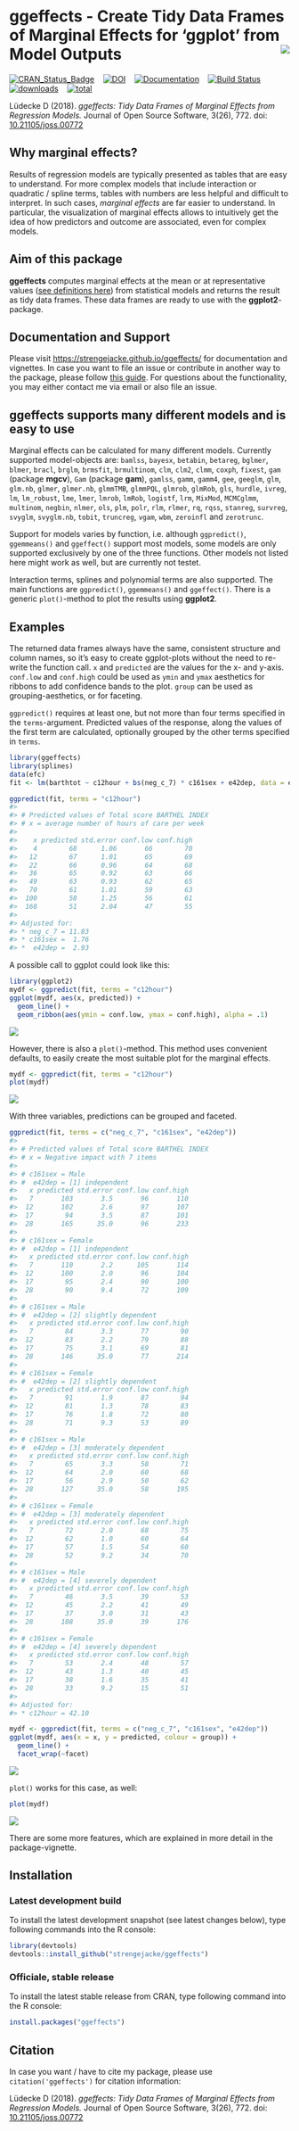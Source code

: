 
# ggeffects - Create Tidy Data Frames of Marginal Effects for ‘ggplot’ from Model Outputs <img src="man/figures/logo.png" align="right" />

[![CRAN\_Status\_Badge](http://www.r-pkg.org/badges/version/ggeffects)](https://cran.r-project.org/package=ggeffects)
  
[![DOI](http://joss.theoj.org/papers/10.21105/joss.00772/status.svg)](https://doi.org/10.21105/joss.00772)
  
[![Documentation](https://img.shields.io/badge/documentation-ggeffects-orange.svg?colorB=E91E63)](https://strengejacke.github.io/ggeffects/)
   [![Build
Status](https://travis-ci.org/strengejacke/ggeffects.svg?branch=master)](https://travis-ci.org/strengejacke/ggeffects.svg)
  
[![downloads](http://cranlogs.r-pkg.org/badges/ggeffects)](http://cranlogs.r-pkg.org/)
  
[![total](http://cranlogs.r-pkg.org/badges/grand-total/ggeffects)](http://cranlogs.r-pkg.org/)

Lüdecke D (2018). *ggeffects: Tidy Data Frames of Marginal Effects from
Regression Models.* Journal of Open Source Software, 3(26), 772. doi:
[10.21105/joss.00772](https://doi.org/10.21105/joss.00772)

## Why marginal effects?

Results of regression models are typically presented as tables that are
easy to understand. For more complex models that include interaction or
quadratic / spline terms, tables with numbers are less helpful and
difficult to interpret. In such cases, *marginal effects* are far easier
to understand. In particular, the visualization of marginal effects
allows to intuitively get the idea of how predictors and outcome are
associated, even for complex models.

## Aim of this package

**ggeffects** computes marginal effects at the mean or at representative
values ([see definitions
here](https://stats.stackexchange.com/tags/marginal-effect/info)) from
statistical models and returns the result as tidy data frames. These
data frames are ready to use with the **ggplot2**-package.

## Documentation and Support

Please visit <https://strengejacke.github.io/ggeffects/> for
documentation and vignettes. In case you want to file an issue or
contribute in another way to the package, please follow [this
guide](https://github.com/strengejacke/ggeffects/blob/master/.github/CONTRIBUTING.md).
For questions about the functionality, you may either contact me via
email or also file an issue.

## ggeffects supports many different models and is easy to use

Marginal effects can be calculated for many different models. Currently
supported model-objects are: `bamlss`, `bayesx`, `betabin`, `betareg`,
`bglmer`, `blmer`, `bracl`, `brglm`, `brmsfit`, `brmultinom`, `clm`,
`clm2`, `clmm`, `coxph`, `fixest`, `gam` (package **mgcv**), `Gam`
(package **gam**), `gamlss`, `gamm`, `gamm4`, `gee`, `geeglm`, `glm`,
`glm.nb`, `glmer`, `glmer.nb`, `glmmTMB`, `glmmPQL`, `glmrob`, `glmRob`,
`gls`, `hurdle`, `ivreg`, `lm`, `lm_robust`, `lme`, `lmer`, `lmrob`,
`lmRob`, `logistf`, `lrm`, `MixMod`, `MCMCglmm`, `multinom`, `negbin`,
`nlmer`, `ols`, `plm`, `polr`, `rlm`, `rlmer`, `rq`, `rqss`, `stanreg`,
`survreg`, `svyglm`, `svyglm.nb`, `tobit`, `truncreg`, `vgam`, `wbm`,
`zeroinfl` and `zerotrunc`.

Support for models varies by function, i.e. although `ggpredict()`,
`ggemmeans()` and `ggeffect()` support most models, some models are only
supported exclusively by one of the three functions. Other models not
listed here might work as well, but are currently not testet.

Interaction terms, splines and polynomial terms are also supported. The
main functions are `ggpredict()`, `ggemmeans()` and `ggeffect()`. There
is a generic `plot()`-method to plot the results using **ggplot2**.

## Examples

The returned data frames always have the same, consistent structure and
column names, so it’s easy to create ggplot-plots without the need to
re-write the function call. `x` and `predicted` are the values for the
x- and y-axis. `conf.low` and `conf.high` could be used as `ymin` and
`ymax` aesthetics for ribbons to add confidence bands to the plot.
`group` can be used as grouping-aesthetics, or for faceting.

`ggpredict()` requires at least one, but not more than four terms
specified in the `terms`-argument. Predicted values of the response,
along the values of the first term are calculated, optionally grouped by
the other terms specified in `terms`.

``` r
library(ggeffects)
library(splines)
data(efc)
fit <- lm(barthtot ~ c12hour + bs(neg_c_7) * c161sex + e42dep, data = efc)

ggpredict(fit, terms = "c12hour")
#> 
#> # Predicted values of Total score BARTHEL INDEX
#> # x = average number of hours of care per week
#> 
#>    x predicted std.error conf.low conf.high
#>    4        68      1.06       66        70
#>   12        67      1.01       65        69
#>   22        66      0.96       64        68
#>   36        65      0.92       63        66
#>   49        63      0.93       62        65
#>   70        61      1.01       59        63
#>  100        58      1.25       56        61
#>  168        51      2.04       47        55
#> 
#> Adjusted for:
#> * neg_c_7 = 11.83
#> * c161sex =  1.76
#> *  e42dep =  2.93
```

A possible call to ggplot could look like this:

``` r
library(ggplot2)
mydf <- ggpredict(fit, terms = "c12hour")
ggplot(mydf, aes(x, predicted)) +
  geom_line() +
  geom_ribbon(aes(ymin = conf.low, ymax = conf.high), alpha = .1)
```

![](man/figures/unnamed-chunk-3-1.png)<!-- -->

However, there is also a `plot()`-method. This method uses convenient
defaults, to easily create the most suitable plot for the marginal
effects.

``` r
mydf <- ggpredict(fit, terms = "c12hour")
plot(mydf)
```

![](man/figures/unnamed-chunk-4-1.png)<!-- -->

With three variables, predictions can be grouped and faceted.

``` r
ggpredict(fit, terms = c("neg_c_7", "c161sex", "e42dep"))
#> 
#> # Predicted values of Total score BARTHEL INDEX
#> # x = Negative impact with 7 items
#> 
#> # c161sex = Male
#> #  e42dep = [1] independent
#>   x predicted std.error conf.low conf.high
#>   7       103       3.5       96       110
#>  12       102       2.6       97       107
#>  17        94       3.5       87       101
#>  28       165      35.0       96       233
#> 
#> # c161sex = Female
#> #  e42dep = [1] independent
#>   x predicted std.error conf.low conf.high
#>   7       110       2.2      105       114
#>  12       100       2.0       96       104
#>  17        95       2.4       90       100
#>  28        90       9.4       72       109
#> 
#> # c161sex = Male
#> #  e42dep = [2] slightly dependent
#>   x predicted std.error conf.low conf.high
#>   7        84       3.3       77        90
#>  12        83       2.2       79        88
#>  17        75       3.1       69        81
#>  28       146      35.0       77       214
#> 
#> # c161sex = Female
#> #  e42dep = [2] slightly dependent
#>   x predicted std.error conf.low conf.high
#>   7        91       1.9       87        94
#>  12        81       1.3       78        83
#>  17        76       1.8       72        80
#>  28        71       9.3       53        89
#> 
#> # c161sex = Male
#> #  e42dep = [3] moderately dependent
#>   x predicted std.error conf.low conf.high
#>   7        65       3.3       58        71
#>  12        64       2.0       60        68
#>  17        56       2.9       50        62
#>  28       127      35.0       58       195
#> 
#> # c161sex = Female
#> #  e42dep = [3] moderately dependent
#>   x predicted std.error conf.low conf.high
#>   7        72       2.0       68        75
#>  12        62       1.0       60        64
#>  17        57       1.5       54        60
#>  28        52       9.2       34        70
#> 
#> # c161sex = Male
#> #  e42dep = [4] severely dependent
#>   x predicted std.error conf.low conf.high
#>   7        46       3.5       39        53
#>  12        45       2.2       41        49
#>  17        37       3.0       31        43
#>  28       108      35.0       39       176
#> 
#> # c161sex = Female
#> #  e42dep = [4] severely dependent
#>   x predicted std.error conf.low conf.high
#>   7        53       2.4       48        57
#>  12        43       1.3       40        45
#>  17        38       1.6       35        41
#>  28        33       9.2       15        51
#> 
#> Adjusted for:
#> * c12hour = 42.10

mydf <- ggpredict(fit, terms = c("neg_c_7", "c161sex", "e42dep"))
ggplot(mydf, aes(x = x, y = predicted, colour = group)) +
  geom_line() +
  facet_wrap(~facet)
```

![](man/figures/unnamed-chunk-5-1.png)<!-- -->

`plot()` works for this case, as well:

``` r
plot(mydf)
```

![](man/figures/unnamed-chunk-6-1.png)<!-- -->

There are some more features, which are explained in more detail in the
package-vignette.

## Installation

### Latest development build

To install the latest development snapshot (see latest changes below),
type following commands into the R console:

``` r
library(devtools)
devtools::install_github("strengejacke/ggeffects")
```

### Officiale, stable release

To install the latest stable release from CRAN, type following command
into the R console:

``` r
install.packages("ggeffects")
```

## Citation

In case you want / have to cite my package, please use
`citation('ggeffects')` for citation information:

Lüdecke D (2018). *ggeffects: Tidy Data Frames of Marginal Effects from
Regression Models.* Journal of Open Source Software, 3(26), 772. doi:
[10.21105/joss.00772](https://doi.org/10.21105/joss.00772)
